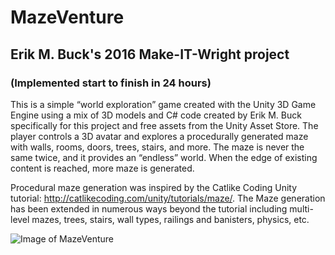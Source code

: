 # MazeVenture
## Erik M. Buck's 2016 Make-IT-Wright project
### (Implemented start to finish in 24 hours)
This is a simple “world exploration” game created with the Unity 3D Game Engine using a mix of 3D models and C# code created by Erik M. Buck specifically for this project and free assets from the Unity Asset Store. The player controls a 3D avatar and explores a procedurally generated maze with walls, rooms, doors, trees, stairs, and more. The maze is never the same twice, and it provides an “endless” world. When the edge of existing content is reached, more maze is generated.

Procedural maze generation was inspired by the Catlike Coding Unity tutorial: http://catlikecoding.com/unity/tutorials/maze/. The Maze generation has been extended in numerous ways beyond the tutorial including multi-level mazes, trees, stairs, wall types, railings and banisters, physics, etc.

![Image of MazeVenture](http://cdn.rawgit.com/erikbuck/MazeVenture/master/MazeVenture.png)
